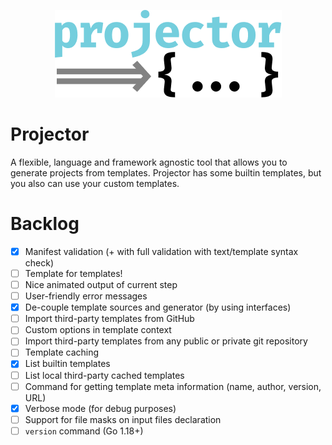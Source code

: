 <p align="center">
	<img src="doc/logo.png" />
</p>

# Projector

A flexible, language and framework agnostic tool that allows you to generate projects from templates. 
Projector has some builtin templates, but you also can use your custom templates.

# Backlog

- [x] Manifest validation (+ with full validation with text/template syntax check)
- [ ] Template for templates!
- [ ] Nice animated output of current step
- [ ] User-friendly error messages
- [x] De-couple template sources and generator (by using interfaces)
- [ ] Import third-party templates from GitHub
- [ ] Custom options in template context
- [ ] Import third-party templates from any public or private git repository
- [ ] Template caching
- [x] List builtin templates
- [ ] List local third-party cached templates
- [ ] Command for getting template meta information (name, author, version, URL)
- [x] Verbose mode (for debug purposes)
- [ ] Support for file masks on input files declaration
- [ ] `version` command (Go 1.18+)
